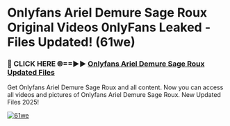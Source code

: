 # Onlyfans Ariel Demure Sage Roux Original Videos 0nlyFans Leaked - Files Updated! (61we)

<h3>🔴 CLICK HERE 🌐==►► <a href="https://tinyurl.com/x26r9saj" rel="nofollow">Onlyfans Ariel Demure Sage Roux Updated Files</a></h3>

Get Onlyfans Ariel Demure Sage Roux and all content. Now you can access all videos and pictures of Onlyfans Ariel Demure Sage Roux. New Updated Files 2025!

[![61we](https://i.imgur.com/LkgZPqh.gif)](https://tinyurl.com/x26r9saj)
